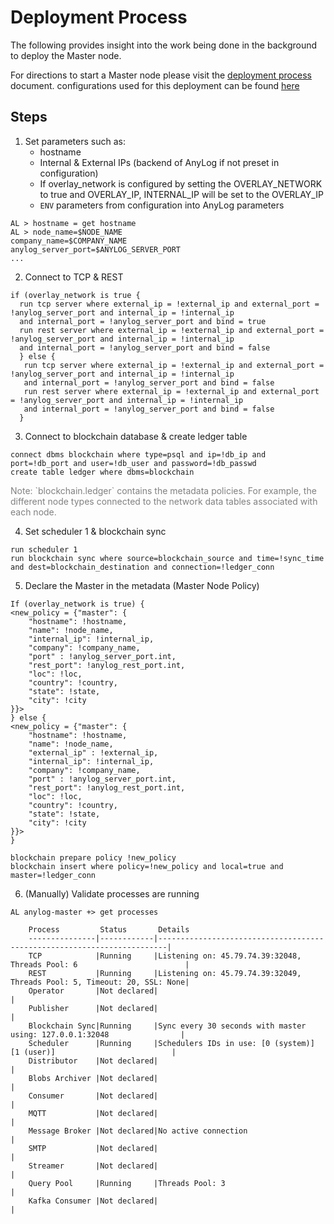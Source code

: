 # Deployment Process
The following provides insight into the work being done in the background to deploy the Master node. 

For directions to start a Master node please visit the [deployment process](deploying_node.md) document.
configurations used for this deployment can be found [here](https://raw.githubusercontent.com/AnyLog-co/deployments/master/docker-compose/anylog-master/anylog_configs.env)   


## Steps
1. Set parameters such as:
   * hostname
   * Internal & External IPs (backend of AnyLog if not preset in configuration)
   *  If overlay_network is configured by setting the OVERLAY_NETWORK to true and OVERLAY_IP, INTERNAL_IP will be set to the OVERLAY_IP
   * `ENV` parameters from configuration into AnyLog parameters  
```anylog
AL > hostname = get hostname
AL > node_name=$NODE_NAME
company_name=$COMPANY_NAME
anylog_server_port=$ANYLOG_SERVER_PORT
...
```

2. Connect to TCP & REST 
```anylog
if (overlay_network is true {
  run tcp server where external_ip = !external_ip and external_port = !anylog_server_port and internal_ip = !internal_ip 
  and internal_port = !anylog_server_port and bind = true 
  run rest server where external_ip = !external_ip and external_port = !anylog_server_port and internal_ip = !internal_ip 
  and internal_port = !anylog_server_port and bind = false 
  } else {
   run tcp server where external_ip = !external_ip and external_port = !anylog_server_port and internal_ip = !internal_ip 
   and internal_port = !anylog_server_port and bind = false
   run rest server where external_ip = !external_ip and external_port = !anylog_server_port and internal_ip = !internal_ip 
   and internal_port = !anylog_server_port and bind = false 
  }
```

3. Connect to blockchain database & create ledger table 
```anylog
connect dbms blockchain where type=psql and ip=!db_ip and port=!db_port and user=!db_user and password=!db_passwd
create table ledger where dbms=blockchain
```
<p style="color: gray; size: 90%">Note: `blockchain.ledger` contains the metadata policies. For example, the different node 
types connected to the network  data tables associated with each node. </p>

4. Set scheduler 1 & blockchain sync 
```anylog
run scheduler 1
run blockchain sync where source=blockchain_source and time=!sync_time and dest=blockchain_destination and connection=!ledger_conn
```

5. Declare the Master in the metadata (Master Node Policy)
```anylog
If (overlay_network is true) {
<new_policy = {"master": {
    "hostname": !hostname,
    "name": !node_name,
    "internal_ip": !internal_ip,
    "company": !company_name,
    "port" : !anylog_server_port.int,
    "rest_port": !anylog_rest_port.int,
    "loc": !loc,
    "country": !country,
    "state": !state, 
    "city": !city
}}>
} else {
<new_policy = {"master": {
    "hostname": !hostname,
    "name": !node_name,
    "external_ip" : !external_ip,
    "internal_ip": !internal_ip,
    "company": !company_name,
    "port" : !anylog_server_port.int,
    "rest_port": !anylog_rest_port.int,
    "loc": !loc,
    "country": !country,
    "state": !state, 
    "city": !city
}}>
}

blockchain prepare policy !new_policy
blockchain insert where policy=!new_policy and local=true and master=!ledger_conn
```

6. (Manually) Validate processes are running
```anylog
AL anylog-master +> get processes 

    Process         Status       Details                                                                  
    ---------------|------------|------------------------------------------------------------------------|
    TCP            |Running     |Listening on: 45.79.74.39:32048, Threads Pool: 6                        |
    REST           |Running     |Listening on: 45.79.74.39:32049, Threads Pool: 5, Timeout: 20, SSL: None|
    Operator       |Not declared|                                                                        |
    Publisher      |Not declared|                                                                        |
    Blockchain Sync|Running     |Sync every 30 seconds with master using: 127.0.0.1:32048                |
    Scheduler      |Running     |Schedulers IDs in use: [0 (system)] [1 (user)]                          |
    Distributor    |Not declared|                                                                        |
    Blobs Archiver |Not declared|                                                                        |
    Consumer       |Not declared|                                                                        |
    MQTT           |Not declared|                                                                        |
    Message Broker |Not declared|No active connection                                                    |
    SMTP           |Not declared|                                                                        |
    Streamer       |Not declared|                                                                        |
    Query Pool     |Running     |Threads Pool: 3                                                         |
    Kafka Consumer |Not declared|                                                                        |
```
